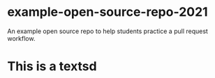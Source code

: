 # example-open-source-repo-2021

An example open source repo to help students practice a pull request workflow.

# This is a textsd